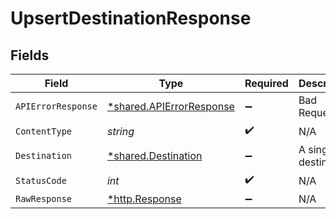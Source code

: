 # UpsertDestinationResponse


## Fields

| Field                                                               | Type                                                                | Required                                                            | Description                                                         |
| ------------------------------------------------------------------- | ------------------------------------------------------------------- | ------------------------------------------------------------------- | ------------------------------------------------------------------- |
| `APIErrorResponse`                                                  | [*shared.APIErrorResponse](../../models/shared/apierrorresponse.md) | :heavy_minus_sign:                                                  | Bad Request                                                         |
| `ContentType`                                                       | *string*                                                            | :heavy_check_mark:                                                  | N/A                                                                 |
| `Destination`                                                       | [*shared.Destination](../../models/shared/destination.md)           | :heavy_minus_sign:                                                  | A single destination                                                |
| `StatusCode`                                                        | *int*                                                               | :heavy_check_mark:                                                  | N/A                                                                 |
| `RawResponse`                                                       | [*http.Response](https://pkg.go.dev/net/http#Response)              | :heavy_minus_sign:                                                  | N/A                                                                 |